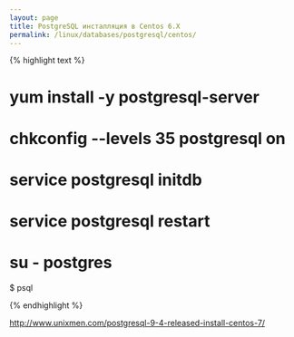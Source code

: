 ```yaml
---
layout: page
title: PostgreSQL инсталляция в Centos 6.X
permalink: /linux/databases/postgresql/centos/
---
```



{% highlight text %}

# yum install -y postgresql-server
# chkconfig --levels 35 postgresql on

# service postgresql initdb

# service postgresql restart

# su - postgres
$ psql

{% endhighlight %}





http://www.unixmen.com/postgresql-9-4-released-install-centos-7/
